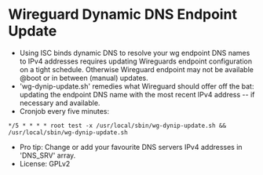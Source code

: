 # Wireguard Dynamic DNS Endpoint Update

* Using ISC binds dynamic DNS to resolve your wg endpoint DNS names to IPv4
  addresses requires updating Wireguards endpoint configuration on a tight
  schedule. Otherwise Wireguard endpoint may not be available @boot or in
  between (manual) updates.
* 'wg-dynip-update.sh' remedies what Wireguard should offer off the bat:
  updating the endpoint DNS name with the most recent IPv4 address -- if necessary
  and available.
* Cronjob every five minutes:
```
*/5 * * * * root test -x /usr/local/sbin/wg-dynip-update.sh && /usr/local/sbin/wg-dynip-update.sh
```
* Pro tip: Change or add your favourite DNS servers IPv4 addresses in 'DNS_SRV'
  array.
* License: GPLv2
